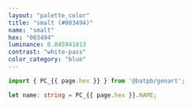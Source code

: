 ```yaml
---
layout: "palette_color"
title: "smalt (#003494)"
name: "smalt"
hex: "003494"
luminance: 0.045941013
contrast: "white-pass"
color_category: "blue"
---
```


```typescript
import { PC_{{ page.hex }} } from '@batpb/genart';

let name: string = PC_{{ page.hex }}.NAME;
```
